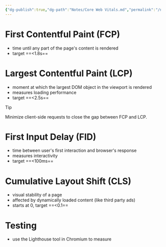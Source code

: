 ```yaml
---
{"dg-publish":true,"dg-path":"Notes/Core Web Vitals.md","permalink":"/notes/core-web-vitals/","tags":["tech/web"]}
---
```



# First Contentful Paint (FCP)

- time until any part of the page's content is rendered
- target ==<1.8s==

# Largest Contentful Paint (LCP)

- moment at which the largest DOM object in the viewport is rendered
- measures loading performance
- target ==<2.5s==

> [!tip]
> Minimize client-side requests to close the gap between FCP and LCP.

# First Input Delay (FID)

- time between user's first interaction and browser's response
- measures interactivity
- target ==<100ms==

# Cumulative Layout Shift (CLS)

- visual stability of a page
- affected by dynamically loaded content (like third party ads)
- starts at 0, target ==<0.1==

# Testing

- use the Lighthouse tool in Chromium to measure
